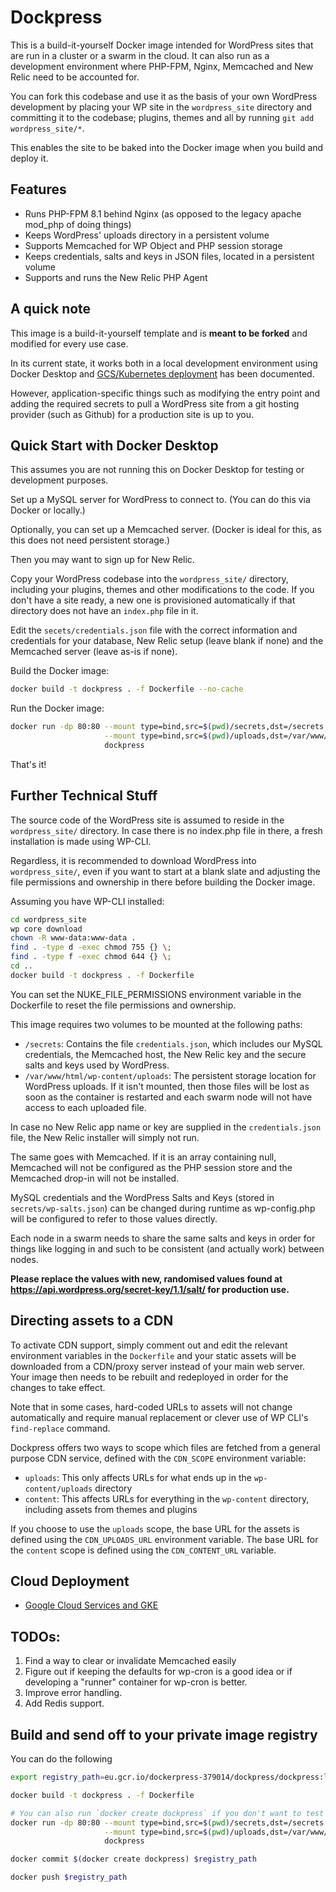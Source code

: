 # Dockpress

This is a build-it-yourself Docker image intended for WordPress sites that are
run in a cluster or a swarm in the cloud. It can also run as a development
environment where PHP-FPM, Nginx, Memcached and New Relic need to be accounted
for.

You can fork this codebase and use it as the basis of your own WordPress
development by placing your WP site in the `wordpress_site` directory and
committing it to the codebase; plugins, themes and all by running
`git add wordpress_site/*`.

This enables the site to be baked into the Docker image when you build and
deploy it.

## Features

* Runs PHP-FPM 8.1 behind Nginx (as opposed to the legacy apache mod_php of doing things)
* Keeps WordPress' uploads directory in a persistent volume
* Supports Memcached for WP Object and PHP session storage
* Keeps credentials, salts and keys in JSON files, located in a persistent volume
* Supports and runs the New Relic PHP Agent

## A quick note

This image is a build-it-yourself template and is **meant to be forked** and
modified for every use case.

In its current state, it works both in a local development environment using
Docker Desktop and [GCS/Kubernetes deployment](/docs/gcs_deployment.md) has been
documented.

However, application-specific things such as modifying the entry point and
adding the required secrets to pull a WordPress site from a git hosting provider
(such as Github) for a production site is up to you.

## Quick Start with Docker Desktop

This assumes you are not running this on Docker Desktop for testing or
development purposes.

Set up a MySQL server for WordPress to connect to. (You can do this via Docker
or locally.)

Optionally, you can set up a Memcached server. (Docker is ideal for this, as
this does not need persistent storage.)

Then you may want to sign up for New Relic.

Copy your WordPress codebase into the `wordpress_site/` directory, including
your plugins, themes and other modifications to the code. If you don't have a
site ready, a new one is provisioned automatically if that directory does not
have an `index.php` file in it.

Edit the `secets/credentials.json` file with the correct information and
credentials for your database, New Relic setup (leave blank if none) and the
Memcached server (leave as-is if none).

Build the Docker image:

```bash
docker build -t dockpress . -f Dockerfile --no-cache
```

Run the Docker image:

```bash
docker run -dp 80:80 --mount type=bind,src=$(pwd)/secrets,dst=/secrets \
                     --mount type=bind,src=$(pwd)/uploads,dst=/var/www/html/wp-content/uploads \
                     dockpress
```

That's it!

## Further Technical Stuff

The source code of the WordPress site is assumed to reside in the
`wordpress_site/` directory. In case there is no index.php file in there, a
fresh installation is made using WP-CLI.

Regardless, it is recommended to download WordPress into `wordpress_site/`,
even if you want to start at a blank slate and adjusting the file permissions
and ownership in there before building the Docker image.

Assuming you have WP-CLI installed:

```bash
cd wordpress_site
wp core download
chown -R www-data:www-data .
find . -type d -exec chmod 755 {} \;
find . -type f -exec chmod 644 {} \;
cd ..
docker build -t dockpress . -f Dockerfile
```

You can set the NUKE_FILE_PERMISSIONS environment variable in the Dockerfile to
reset the file permissions and ownership.

This image requires two volumes to be mounted at the following paths:

* `/secrets`: Contains the file `credentials.json`, which includes our MySQL credentials, the Memcached host, the New Relic key and the secure salts and keys used by WordPress.
* `/var/www/html/wp-content/uploads`: The persistent storage location for WordPress uploads. If it isn't mounted, then those files will be lost as soon as the container is restarted and each swarm node will not have access to each uploaded file.

In case no New Relic app name or key are supplied in the `credentials.json`
file, the New Relic installer will simply not run.

The same goes with Memcached. If it is an array containing null, Memcached will
not be configured as the PHP session store and the Memcached drop-in will not be
installed.

MySQL credentials and the WordPress Salts and Keys (stored in
`secrets/wp-salts.json`) can be changed during runtime as wp-config.php will be
configured to refer to those values directly.

Each node in a swarm needs to share the same salts and keys in order for things
like logging in and such to be consistent (and actually work) between nodes.

**Please replace the values with new, randomised values found at https://api.wordpress.org/secret-key/1.1/salt/ for production use.**

## Directing assets to a CDN

To activate CDN support, simply comment out and edit the relevant environment variables in the `Dockerfile` and your static assets will be downloaded from a CDN/proxy server instead of your main web server. Your image then needs to be rebuilt and redeployed in order for the changes to take effect.

Note that in some cases, hard-coded URLs to assets will not change automatically and require manual replacement or clever use of WP CLI's `find-replace` command.

Dockpress offers two ways to scope which files are fetched from a general purpose CDN service, defined with the `CDN_SCOPE` environment variable:

* `uploads`: This only affects URLs for what ends up in the `wp-content/uploads` directory
* `content`: This affects URLs for everything in the `wp-content` directory, including assets from themes and plugins

If you choose to use the `uploads` scope, the base URL for the assets is defined using the `CDN_UPLOADS_URL` environment variable. The base URL for the `content` scope is defined using the `CDN_CONTENT_URL` variable.

## Cloud Deployment

* [Google Cloud Services and GKE](docs/gcs_deployment.md)

## TODOs:

1. Find a way to clear or invalidate Memcached easily
2. Figure out if keeping the defaults for wp-cron is a good idea or if developing a "runner" container for wp-cron is better.
3. Improve error handling.
4. Add Redis support.

## Build and send off to your private image registry

You can do the following

```bash
export registry_path=eu.gcr.io/dockerpress-379014/dockpress/dockpress:latest

docker build -t dockpress . -f Dockerfile

# You can also run `docker create dockpress` if you don't want to test anything
docker run -dp 80:80 --mount type=bind,src=$(pwd)/secrets,dst=/secrets \
                     --mount type=bind,src=$(pwd)/uploads,dst=/var/www/html/wp-content/uploads \
                     dockpress

docker commit $(docker create dockpress) $registry_path

docker push $registry_path
```

